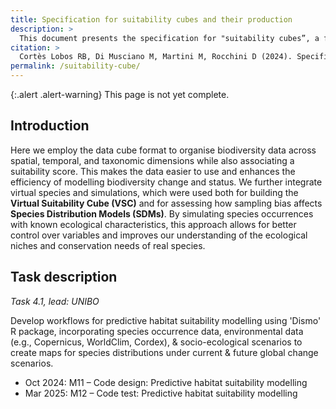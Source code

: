 ```yaml
---
title: Specification for suitability cubes and their production
description: >
  This document presents the specification for "suitability cubes”, a format used for predictive habitat suitability modelling.
citation: >
  Cortès Lobos RB, Di Musciano M, Martini M, Rocchini D (2024). Specification for suitability cubes and their production. <https://docs.b-cubed.eu/suitability-cube/>
permalink: /suitability-cube/
---
```


{:.alert .alert-warning}
This page is not yet complete.

## Introduction

Here we employ the data cube format to organise biodiversity data across spatial, temporal, and taxonomic dimensions while also associating a suitability score. This makes the data easier to use and enhances the efficiency of modelling biodiversity change and status. We further integrate virtual species and simulations, which were used both for building the **Virtual Suitability Cube (VSC)** and for assessing how sampling bias affects **Species Distribution Models (SDMs)**. By simulating species occurrences with known ecological characteristics, this approach allows for better control over variables and improves our understanding of the ecological niches and conservation needs of real species.

## Task description

_Task 4.1, lead: UNIBO_

Develop workflows for predictive habitat suitability modelling using 'Dismo' R package, incorporating species occurrence data, environmental data (e.g., Copernicus, WorldClim, Cordex), & socio-ecological scenarios to create maps for species distributions under current & future global change scenarios.

- Oct 2024: M11 – Code design: Predictive habitat suitability modelling
- Mar 2025: M12 – Code test: Predictive habitat suitability modelling
